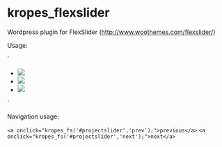 kropes_flexslider
=================

Wordpress plugin for FlexSlider (http://www.woothemes.com/flexslider/)

Usage: 

`<!-- Place somewhere in the <body> of your page -->
<div class="flexslider">
  <ul class="slides">
    <li>
      <img src="slide1.jpg" />
    </li>
    <li>
      <img src="slide2.jpg" />
    </li>
    <li>
      <img src="slide3.jpg" />
    </li>
  </ul>
</div>`

Navigation usage:

`<a onclick="kropes_fs('#projectslider','prev');">previous</a>`
`<a onclick="kropes_fs('#projectslider','next');">next</a>`
